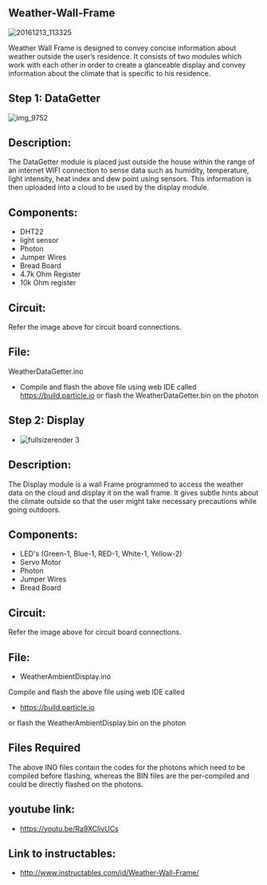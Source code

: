 ## Weather-Wall-Frame

![20161213_113325](https://cloud.githubusercontent.com/assets/4143545/21150623/a426813c-c12d-11e6-85b5-b26e7f49f47a.jpg)

Weather Wall Frame is designed to convey concise information about weather outside the user’s residence. It consists of two modules which work with each other in order to create a glanceable display and convey information about the climate that is specific to his residence.



## Step 1: DataGetter
![img_9752](https://cloud.githubusercontent.com/assets/4143545/21150600/97e559de-c12d-11e6-8a44-eb03e1b65b76.JPG)

## Description:

The DataGetter module is placed just outside the house within the range of an internet WIFI connection to sense data such as humidity, temperature, light intensity, heat index and dew point using sensors. This information is then uploaded into a cloud to be used by the display module.

## Components:
- DHT22
- light sensor
- Photon
- Jumper Wires
- Bread Board
- 4.7k Ohm Register
- 10k Ohm register

## Circuit:
Refer the image above for circuit board connections.

## File:
WeatherDataGetter.ino
- Compile and flash the above file using web IDE called https://build.particle.io or flash the WeatherDataGetter.bin on the photon



## Step 2: Display
- ![fullsizerender 3](https://cloud.githubusercontent.com/assets/4143545/21150576/7fd2c87c-c12d-11e6-90fa-2622bb0ab06e.jpg)

## Description:

The Display module is a wall Frame programmed to access the weather data on the cloud and display it on the wall frame. It gives subtle hints about the climate outside so that the user might take necessary precautions while going outdoors.

## Components:
- LED's (Green-1, Blue-1, RED-1, White-1, Yellow-2)
- Servo Motor
- Photon
- Jumper Wires
- Bread Board

## Circuit:
Refer the image above for circuit board connections.

## File:
- WeatherAmbientDisplay.ino

Compile and flash the above file using web IDE called 
- https://build.particle.io

or flash the WeatherAmbientDisplay.bin on the photon

## Files Required

The above INO files contain the codes for the photons which need to be compiled before flashing, whereas the BIN files are the per-compiled and could be directly flashed on the photons.


## youtube link: 
- https://youtu.be/Ra9XClivUCs

## Link to instructables: 
- http://www.instructables.com/id/Weather-Wall-Frame/
